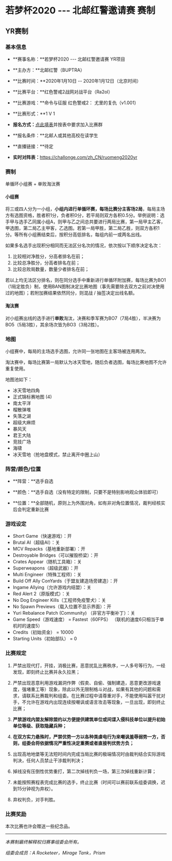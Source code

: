 若梦杯2020 --- 北邮红警邀请赛 赛制
==================================

YR赛制
------

### 基本信息

-   **赛事名称：**若梦杯2020 --- 北邮红警邀请赛 YR项目

-   **主办方：**北邮红警（BUPTRA）

-   **比赛时间：**2020年1月10日 -- 2020年1月12日（北京时间）

-   **比赛平台：**红色警戒2战网对战平台（Ra2ol）

-   **比赛游戏：**命令与征服 红色警戒2： 尤里的复仇（v1.001）

-   **比赛形式：**1 V 1

-   **报名方式：**[点此填表](http://buptra-tournaments.mikecrm.com/XnclihR)并按表中要求加入比赛群

-   **报名条件：**北邮人或其他高校在读学生

-   **直播链接：**待定

-   **实时对阵表：**<https://challonge.com/zh_CN/ruomeng2020yr>

### 赛制

单循环小组赛 + 单败淘汰赛

#### 小组赛

将三或四人分为一小组，**小组内进行单循环赛，每场比赛分主客场2局**，每局主场方有选图资格，胜者积1分，负者积0分，若平局则双方各积0.5分。举例说明：选手甲与选手乙同属小组A，则甲与乙之间总共要进行两局比赛，第一局甲主乙客，甲选图，第二局乙主甲客，乙选图。若第一局甲胜，第二局乙胜，则双方各积1分。等所有小组赛结束后，按积分高低排名，每组内前一或两名出线。

如果多名选手出现积分相同而无法区分名次的情况，依次按以下顺序决定名次：

1.  比较相对净胜分，分高者排名在前；
2.  比较总净胜分，分高者排名在前；
3.  比较总败局数量，数量少者排名在前；

若以上均无法区分排名，则在同分选手中重新进行单循环附加赛，每场比赛为BO1（1局定胜负）制，使用BAN图制决定比赛地图（事先需要除去双方之前对决使用过的地图）；若附加赛结果依然同分，则混战
/ 抽签决定出线名额。

#### 淘汰赛

对小组赛出线的选手进行**单败**淘汰，决赛和季军赛为BO7（7局4胜），半决赛为BO5（5局3胜），其余场次皆为BO3（3局2胜）。

### 地图

小组赛中，每局的主场选手选图，允许同一张地图在主客场被连用两次。

淘汰赛中，每场比赛第一局默认为冰天雪地，随后负者选图，每场比赛地图不允许重复使用。

地图池如下：

-   冰天雪地四角
-   正式锦标赛地图 (4)
-   南太平洋
-   榴散弹堆
-   失落之湖
-   超级大麻烦
-   暴风天
-   君王大陆
-   竞技广场
-   海啸
-   冰天雪地（抢地盘模式，禁止离开中圈上山）

### 阵营/颜色/位置

-   **阵营：**选手自选

-   **颜色：**选手自选（没有特定的限制，只要不是特别影响观众体验即可）

-   **位置：**全部随机，原则上为外围对角，如有非对角位置情况，裁判经核实后会判定重新比赛

### 游戏设定

-   Short Game（快速游戏）：开
-   Brutal AI（超级AI）：关
-   MCV Repacks（基地重新部署）：开
-   Destroyable Bridges（可以摧毁桥梁）：开
-   Crates Appear（随机工具箱）：关
-   Superweapons（超级武器）：开
-   Multi Engineer（特殊工程师）：关
-   Build Off Ally ConYards（于盟友建造场旁建造）：开
-   Ingame Allying（允许游戏内结盟）：关
-   Red Alert 2（原版模式）：关
-   No Dog Engineer Kills（工程师免疫警犬）：关
-   No Spawn Previews（载入位置不显示界面）：开
-   Yuri Rebalance Patch (Community) （非官方平衡补丁）：关
-   Game Speed（游戏速度） = Fastest（60FPS）
    （联机的速度6只相当于单机时的速度5）
-   Credits（初始资金） = 10000
-   Starting Units（初始部队） = 0

### 比赛规定

1.  严禁出现代打，开挂，消极比赛，恶意扰乱比赛秩序，一人多号等行为，一经发现，即刻终止比赛并永久拉黑；

2.  严禁出现恶意利用游戏漏洞作弊（假卖、自偷、强制建造，恶意更改游戏速度，强堵重工等）现象，除此以外无限制格斗对战，如果有其他的问题和需求，请联系比赛裁判和组委。在比赛过程中请尊重对手，不能使用叫嚣干扰对手，不允许在游戏内出现连续按嘲讽或语言攻击等现象，一旦出现，即刻终止比赛；

3.  **严禁游戏内盟友解除盟约以方便提供建筑单位或间谍入侵科技单位以提升初始单位等级、获取隐藏兵种；**

4.  **在双方实力悬殊时，严禁优势一方以各种类虐电行为来嘲讽羞辱弱势一方，否则，组委会将依据情况严重性决定重赛或者直接判优势方负；**

5.  出现高地地堡等无法短时间内完成当局比赛的极端情况时由裁判结合实际游戏判决，任何人员禁止干涉裁判判决；

6.  掉线没有压倒性优势重打，第二次掉线判负一场，第三次掉线重新计算；

7.  未能按照赛程表完成比赛的选手，终止比赛（时间可以赛前联系组委调换，迟到15分钟视为弃权）。

8.  弃权判负，对手判胜。

### 比赛奖励

本次比赛也许会赠送一些纪念品。

------------------------------------------------------------------------

*本赛制最终解释权归赛事组委会所有。*

*组委会成员：A Rocketeer，Mirage Tank，Prism*
